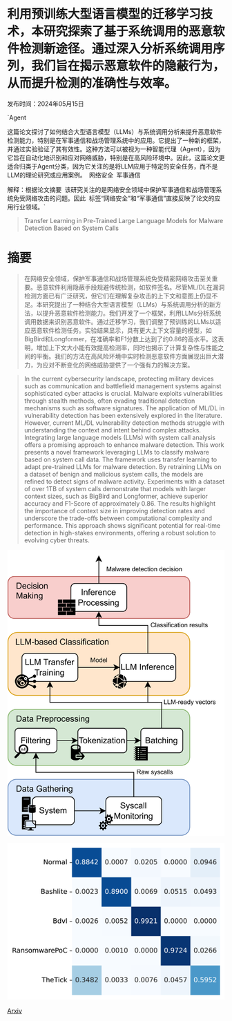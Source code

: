 # 利用预训练大型语言模型的迁移学习技术，本研究探索了基于系统调用的恶意软件检测新途径。通过深入分析系统调用序列，我们旨在揭示恶意软件的隐蔽行为，从而提升检测的准确性与效率。

发布时间：2024年05月15日

`Agent

这篇论文探讨了如何结合大型语言模型（LLMs）与系统调用分析来提升恶意软件检测能力，特别是在军事通信和战场管理系统中的应用。它提出了一种新的框架，并通过实验验证了其有效性。这种方法可以被视为一种智能代理（Agent），因为它旨在自动化地识别和应对网络威胁，特别是在高风险环境中。因此，这篇论文更适合归类于Agent分类，因为它关注的是将LLM应用于特定的安全任务，而不是LLM的理论研究或应用案例。` `网络安全` `军事通信

解释：根据论文摘要` `该研究关注的是网络安全领域中保护军事通信和战场管理系统免受网络攻击的问题。因此` `标签“网络安全”和“军事通信”直接反映了论文的应用行业领域。`

> Transfer Learning in Pre-Trained Large Language Models for Malware Detection Based on System Calls

# 摘要

> 在网络安全领域，保护军事通信和战场管理系统免受精密网络攻击至关重要。恶意软件利用隐蔽手段规避传统检测，如软件签名。尽管ML/DL在漏洞检测方面已有广泛研究，但它们在理解复杂攻击的上下文和意图上仍显不足。本研究提出了一种结合大型语言模型（LLMs）与系统调用分析的新方法，以提升恶意软件检测能力。我们开发了一个框架，利用LLMs分析系统调用数据来识别恶意软件。通过迁移学习，我们调整了预训练的LLMs以适应恶意软件检测任务。实验结果显示，具有更大上下文容量的模型，如BigBird和Longformer，在准确率和F1分数上达到了约0.86的高水平。这表明，增加上下文大小能有效提高检测率，同时也揭示了计算复杂性与性能之间的平衡。我们的方法在高风险环境中实时检测恶意软件方面展现出巨大潜力，为应对不断变化的网络威胁提供了一个强有力的解决方案。

> In the current cybersecurity landscape, protecting military devices such as communication and battlefield management systems against sophisticated cyber attacks is crucial. Malware exploits vulnerabilities through stealth methods, often evading traditional detection mechanisms such as software signatures. The application of ML/DL in vulnerability detection has been extensively explored in the literature. However, current ML/DL vulnerability detection methods struggle with understanding the context and intent behind complex attacks. Integrating large language models (LLMs) with system call analysis offers a promising approach to enhance malware detection. This work presents a novel framework leveraging LLMs to classify malware based on system call data. The framework uses transfer learning to adapt pre-trained LLMs for malware detection. By retraining LLMs on a dataset of benign and malicious system calls, the models are refined to detect signs of malware activity. Experiments with a dataset of over 1TB of system calls demonstrate that models with larger context sizes, such as BigBird and Longformer, achieve superior accuracy and F1-Score of approximately 0.86. The results highlight the importance of context size in improving detection rates and underscore the trade-offs between computational complexity and performance. This approach shows significant potential for real-time detection in high-stakes environments, offering a robust solution to evolving cyber threats.

![利用预训练大型语言模型的迁移学习技术，本研究探索了基于系统调用的恶意软件检测新途径。通过深入分析系统调用序列，我们旨在揭示恶意软件的隐蔽行为，从而提升检测的准确性与效率。](../../../paper_images/2405.09318/x1.png)

![利用预训练大型语言模型的迁移学习技术，本研究探索了基于系统调用的恶意软件检测新途径。通过深入分析系统调用序列，我们旨在揭示恶意软件的隐蔽行为，从而提升检测的准确性与效率。](../../../paper_images/2405.09318/x2.png)

[Arxiv](https://arxiv.org/abs/2405.09318)